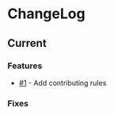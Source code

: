 # ChangeLog

## Current

### Features

- [#1](https://github.com/MerlinLayer2/merlin-zkevm-prover/pull/1) - Add contributing rules

### Fixes
